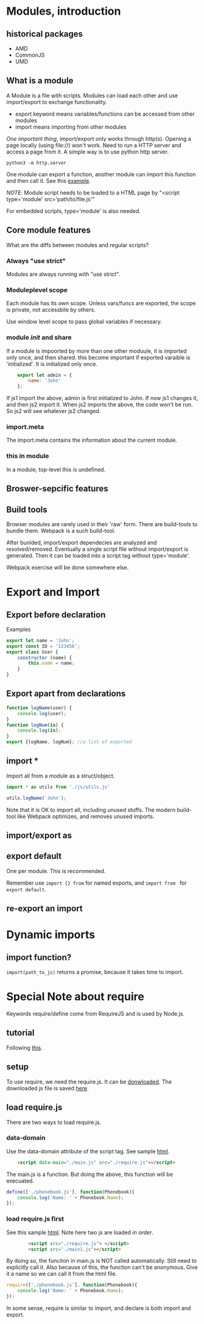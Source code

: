 # Modules, introduction
## historical packages

* AMD
* CommonJS
* UMD

## What is a module
A Module is a file with scripts. Modules can load each other and use import/export to exchange functionality.
* export keyword means variables/functions can be accessed from other modules
* import means importing from other modules

_One important thing_, import/export only works through http(s). Opening a page locally (using file://) won't work. Need to run a HTTP server and access a page from it. A simple way is to use python http server.

`python3 -m http.server`

One module can export a function, another module can import this function and then call it. See this [example](./src/import.html).

_NOTE_: Module script needs to be loaded to a HTML page by "<script type='module' src='path/to/file.js'"

For embedded scripts, type='module' is also needed.

## Core module features

What are the diffs between modules and regular scripts?

### Always "use strict"

Modules are always running with "use strict".

### Moduleplevel scope

Each module has its _own_ scope. Unless vars/funcs are exported, the scope is private, not accessbile by others.

Use window level scope to pass global variables if necessary.

### module _init_ and share
If a module is impoorted by more than one other moduule, it is imported only once, and then shared. this become important if exported varaible is 'initialized'. It is initialized only once.

```js
    export let admin = {
        name: 'John'
    };
```
If js1 import the above, admin is first initialized to John. If now js1 changes it, and then js2 import it. When js2 imports the above, the code won't be run. So js2 will see whatever js2 changed.

### import.meta

The import.meta contains the information about the current module. 

### this in module

In a module, top-level this is undefined.

## Broswer-sepcific features

## Build tools
Browser modules are rarely used in their 'raw' form. There are build-tools to bundle them. 
Webpack is a such build-tool.

After bunlded, import/export dependecies are analyzed and resolved/removed. Eventually a single script file without import/export is generated. Then it can be loaded into a script tag without type='module'.

Webpack exercise will be done somewhere else.

# Export and Import
## Export before declaration
Examples
```js
export let name = 'John';
export const ID = '123456';
export class User {
    constructor (name) {
        this.name = name;
    }
}
```

## Export apart from declarations
```js
function logName(user) {
    console.log(user);
}
function logNum(in) {
    console.log(in);
}
export {logName, logNum}; //a list of exported
```

## import *
Import all from a module as a struct/object.
```js
import * as utils from './js/utils.js'

utils.logName('John');
```
Note that it is OK to import all, including unused stuffs. The modern build-tool like Webpack optimizes, and removes unused imports.

## import/export as

## export default
One per module. This is recommended. 

Remember use `import {} from` for named exports, and `import from ` for `export default`.

## re-export an import

# Dynamic imports

## import function?
`import(path_to_js)` returns a promise, because it takes time to import. 

# Special Note about require
Keywords require/define come from RequireJS and is used by Node.js.

## tutorial
Following [this](https://www.tutorialspoint.com/requirejs/requirejs_environment_setup.htm). 

## setup
To use require, we need the require.js. It can be [donwloaded](https://requirejs.org/docs/download.html#rjs). The downloaded js file is saved [here](./requirejs/require.js).

## load require.js
There are two ways to load require.js.

### data-domain
Use the data-domain attribute of the script tag. See sample [html](requirejs/datamain.html).
```html
    <script data-main="./main.js" src="./require.js"></script>
```
The main.js is a function. But doing the above, this function will be execuated.
```js
define(['./phonebook.js'], function(Phonebook){
    console.log('Name: ' + Phonebook.Name);
});
```
### load require.js first
See this sample [html](requirejs/separate.html). Note here two js are loaded _in order_.
```html
        <script src="./require.js"> </script>
        <script src="./main1.js"></script>
```
By doing so, the funciton in main.js is NOT called automatically. Still need to explicitly call it. Also because of this, the function can't be anonymous. Give it a name so we can call it from the html file.
```js
require(['./phonebook.js'], function(Phonebook){
    console.log('Name: ' + Phonebook.Name);
});
```
In some sense, require is similar to import, and declare is both import and export. 




